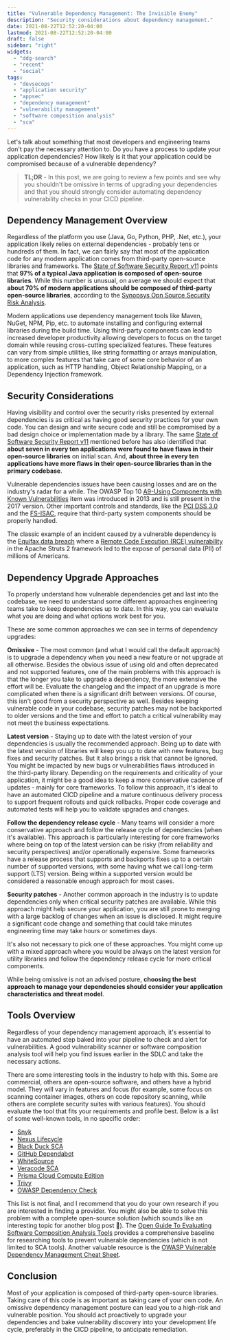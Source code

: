 ```yaml
---
title: "Vulnerable Dependency Management: The Invisible Enemy"
description: "Security considerations about dependency management."
date: 2021-08-22T12:52:20-04:00
lastmod: 2021-08-22T12:52:20-04:00
draft: false
sidebar: "right"
widgets:
  - "ddg-search"
  - "recent"
  - "social"
tags:
  - "devsecops"
  - "application security"
  - "appsec"
  - "dependency management"
  - "vulnerability management"
  - "software composition analysis"
  - "sca"
---
```


Let's talk about something that most developers and engineering teams don't pay the necessary attention to. Do you have a process to update your application dependencies? How likely is it that your application could be compromised because of a vulnerable dependency?

<!--more-->

> **TL;DR** - In this post, we are going to review a few points and see why you shouldn't be omissive in terms of upgrading your dependencies and that you should strongly consider automating dependency vulnerability checks in your CICD pipeline.

## Dependency Management Overview

Regardless of the platform you use (Java, Go, Python, PHP, .Net, etc.), your application likely relies on external dependencies - probably tens or hundreds of them. In fact, we can fairly say that most of the application code for any modern application comes from third-party open-source libraries and frameworks. The [State of Software Security Report v11](https://www.veracode.com/state-of-software-security-report) points that **97% of a typical Java application is composed of open-source libraries**. While this number is unusual, on average we should expect that **about 70% of modern applications should be composed of third-party open-source libraries**, according to the [Synopsys Opn Source Security Risk Analysis](https://www.synopsys.com/software-integrity/resources/analyst-reports/open-source-security-risk-analysis.html).

Modern applications use dependency management tools like Maven, NuGet, NPM, Pip, etc. to automate installing and configuring external libraries during the build time. Using third-party components can lead to increased developer productivity allowing developers to focus on the target domain while reusing cross-cutting specialized features. These features can vary from simple utilities, like string formatting or arrays manipulation, to more complex features that take care of some core behavior of an application, such as HTTP handling, Object Relationship Mapping, or a Dependency Injection framework.

## Security Considerations

Having visibility and control over the security risks presented by external dependencies is as critical as having good security practices for your own code. You can design and write secure code and still be compromised by a bad design choice or implementation made by a library. The same [State of Software Security Report v11]((https://www.veracode.com/state-of-software-security-report)) mentioned before has also identified that **about seven in every ten applications were found to have flaws in their open-source libraries** on initial scan. And, **about three in every ten applications have more flaws in their open-source libraries than in the primary codebase**.

Vulnerable dependencies issues have been causing losses and are on the industry's radar for a while. The OWASP Top 10 [A9-Using Components with Known Vulnerabilities](https://owasp.org/www-project-top-ten/2017/A9_2017-Using_Components_with_Known_Vulnerabilities) item was introduced in 2013 and is still present in the 2017 version. Other important controls and standards, like the [PCI DSS 3.0](https://www.pcisecuritystandards.org/document_library?category=pcidss&document=pci_dss) and the [FS-ISAC](https://www.fsisac.com/hubfs/Resources/FSISAC-ThirdPartySecurityControlTypes-Whitepaper_2015.pdf), require that third-party system components should be properly handled.

The classic example of an incident caused by a vulnerable dependency is the [Equifax data breach](https://www.trendmicro.com/en_us/research/17/c/cve-2017-5638-apache-struts-vulnerability-remote-code-execution.html) where a [Remote Code Execution (RCE) vulnerability](https://nvd.nist.gov/vuln/detail/CVE-2017-5638) in the Apache Struts 2 framework led to the expose of personal data (PII) of millions of Americans.

## Dependency Upgrade Approaches

To properly understand how vulnerable dependencies get and last into the codebase, we need to understand some different approaches engineering teams take to keep dependencies up to date. In this way, you can evaluate what you are doing and what options work best for you.

These are some common approaches we can see in terms of dependency upgrades:

**Omissive** - The most common (and what I would call the default approach) is to upgrade a dependency when you need a new feature or not upgrade at all otherwise. Besides the obvious issue of using old and often deprecated and not supported features, one of the main problems with this approach is that the longer you take to upgrade a dependency, the more extensive the effort will be. Evaluate the changelog and the impact of an upgrade is more complicated when there is a significant drift between versions. Of course, this isn't good from a security perspective as well. Besides keeping vulnerable code in your codebase, security patches may not be backported to older versions and the time and effort to patch a critical vulnerability may not meet the business expectations.

**Latest version** - Staying up to date with the latest version of your dependencies is usually the recommended approach. Being up to date with the latest version of libraries will keep you up to date with new features, bug fixes and security patches. But it also brings a risk that cannot be ignored. You might be impacted by new bugs or vulnerabilities flaws introduced in the third-party library. Depending on the requirements and criticality of your application, it might be a good idea to keep a more conservative cadence of updates - mainly for core frameworks. To follow this approach, it's ideal to have an automated CICD pipeline and a mature continuous delivery process to support frequent rollouts and quick rollbacks. Proper code coverage and automated tests will help you to validate upgrades and changes.

**Follow the dependency release cycle** - Many teams will consider a more conservative approach and follow the release cycle of dependencies (when it's available). This approach is particularly interesting for core frameworks where being on top of the latest version can be risky (from reliability and security perspectives) and/or operationally expensive. Some frameworks have a release process that supports and backports fixes up to a certain number of supported versions, with some having what we call long-term support (LTS) version. Being within a supported version would be considered a reasonable enough approach for most cases.

**Security patches** - Another common approach in the industry is to update dependencies only when critical security patches are available. While this approach might help secure your application, you are still prone to merging with a large backlog of changes when an issue is disclosed. It might require a significant code change and something that could take minutes engineering time may take hours or sometimes days.

It's also not necessary to pick one of these approaches. You might come up with a mixed approach where you would be always on the latest version for utility libraries and follow the dependency release cycle for more critical components.

While being omissive is not an advised posture, **choosing the best approach to manage your dependencies should consider your application characteristics and threat model**.

## Tools Overview

Regardless of your dependency management approach, it's essential to have an automated step baked into your pipeline to check and alert for vulnerabilities. A good vulnerability scanner or software composition analysis tool will help you find issues earlier in the SDLC and take the necessary actions.

There are some interesting tools in the industry to help with this. Some are commercial, others are open-source software, and others have a hybrid model. They will vary in features and focus (for example, some focus on scanning container images, others on code repository scanning, while others are complete security suites with various features). You should evaluate the tool that fits your requirements and profile best. Below is a list of some well-known tools, in no specific order:

* [Snyk](https://snyk.io/)
* [Nexus Lifecycle](https://www.sonatype.com/products/open-source-security-dependency-management?topnav=true)
* [Black Duck SCA](https://www.synopsys.com/blogs/software-security/manage-open-source-black-duck/)
* [GitHub Dependabot](https://docs.github.com/en/code-security/supply-chain-security/keeping-your-dependencies-updated-automatically/about-dependabot-version-updates)
* [WhiteSource](https://www.whitesourcesoftware.com/)
* [Veracode SCA](https://www.veracode.com/products/software-composition-analysis)
* [Prisma Cloud Compute Edition](https://docs.paloaltonetworks.com/prisma/prisma-cloud/prisma-cloud-admin-compute/vulnerability_management.html)
* [Trivy](https://aquasecurity.github.io/trivy)
* [OWASP Dependency Check](https://owasp.org/www-project-dependency-check/)

This list is not final, and I recommend that you do your own research if you are interested in finding a provider. You might also be able to solve this problem with a complete open-source solution (which sounds like an interesting topic for another blog post :slightly_smiling_face:). The [Open Guide To Evaluating Software Composition Analysis Tools](
https://www.linuxfoundation.org/wp-content/uploads/An-Open-Guide-To-Evaluating-Software-Composition-Analysis-Tools_V2.pdf) provides a comprehensive baseline for researching tools to prevent vulnerable dependencies (which is not limited to SCA tools). Another valuable resource is the [OWASP Vulnerable Dependency Management Cheat Sheet](https://cheatsheetseries.owasp.org/cheatsheets/Vulnerable_Dependency_Management_Cheat_Sheet.html).

## Conclusion

Most of your application is composed of third-party open-source libraries. Taking care of this code is as important as taking care of your own code. An omissive dependency management posture can lead you to a high-risk and vulnerable position. You should act proactively to upgrade your dependencies and bake vulnerability discovery into your development life cycle, preferably in the CICD pipeline, to anticipate remediation.
